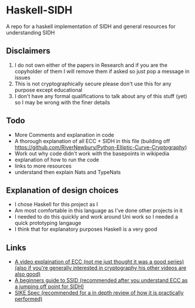 # Haskell-SIDH
A repo for a haskell implementation of SIDH and general resources for understanding SIDH

## Disclaimers

 1. I do not own either of the papers in Research and if you are the copyholder of them I will remove them if asked so just pop a message in issues
 2. This is not cryptographically secure please don't use this for any purpose except educational
 3. I don't have any formal qualifications to talk about any of this stuff (yet) so I may be wrong with the finer details

## Todo

 - More Comments and explanation in code
 - A thorough explanation of all ECC + SIDH in this file (building off https://github.com/RiverNewbury/Python-Elliptic-Curve-Cryptography)
 - Work out why code didn't work with the basepoints in wikipedia
 - explanation of how to run the code
 - links to more resources
 - understand then explain Nats and TypeNats

## Explanation of design choices

 - I chose Haskell for this project as I
  - Am most comfortable in this language as I've done other projects in it
  - I needed to do this quickly and work around Uni work so I needed a quick prototyping langauge
  - I think that for explanatory purposes Haskell is a very good 

## Links

 - [A video explaination of ECC (not me just thought it was a good series) (also if you're generally interested in cryptography his other videos are also good)](https://youtube.com/playlist?list=PLUQANcrG3720AzBFM0eDKEyYtMM8FdcNX)
 - [A beginners guide to SSID (recommended after you understand ECC as a jumping off point for SIDH)](https://eprint.iacr.org/2019/1321.pdf)
 - [SIKE Spec (recommended for a in depth review of how it is practically performed)](https://sike.org/files/SIDH-spec.pdf)
